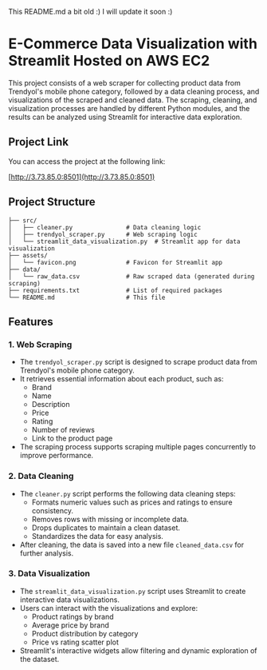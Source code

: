 This README.md a bit old :) I will update it soon :)
# E-Commerce Data Visualization with Streamlit Hosted on AWS EC2


This project consists of a web scraper for collecting product data from Trendyol's mobile phone category, followed by a data cleaning process, and visualizations of the scraped and cleaned data. The scraping, cleaning, and visualization processes are handled by different Python modules, and the results can be analyzed using Streamlit for interactive data exploration.

## Project Link

You can access the project at the following link:

[http://3.73.85.0:8501](http://3.73.85.0:8501)


## Project Structure

```plaintext
├── src/
│   ├── cleaner.py               # Data cleaning logic
│   ├── trendyol_scraper.py      # Web scraping logic
│   └── streamlit_data_visualization.py  # Streamlit app for data visualization
├── assets/
│   └── favicon.png              # Favicon for Streamlit app
├── data/
│   └── raw_data.csv             # Raw scraped data (generated during scraping)
├── requirements.txt             # List of required packages
└── README.md                    # This file
```

## Features

### 1. Web Scraping
- The `trendyol_scraper.py` script is designed to scrape product data from Trendyol's mobile phone category.
- It retrieves essential information about each product, such as:
  - Brand
  - Name
  - Description
  - Price
  - Rating
  - Number of reviews
  - Link to the product page
- The scraping process supports scraping multiple pages concurrently to improve performance.

### 2. Data Cleaning
- The `cleaner.py` script performs the following data cleaning steps:
  - Formats numeric values such as prices and ratings to ensure consistency.
  - Removes rows with missing or incomplete data.
  - Drops duplicates to maintain a clean dataset.
  - Standardizes the data for easy analysis.
- After cleaning, the data is saved into a new file `cleaned_data.csv` for further analysis.

### 3. Data Visualization
- The `streamlit_data_visualization.py` script uses Streamlit to create interactive data visualizations.
- Users can interact with the visualizations and explore:
  - Product ratings by brand
  - Average price by brand
  - Product distribution by category
  - Price vs rating scatter plot
- Streamlit's interactive widgets allow filtering and dynamic exploration of the dataset.
